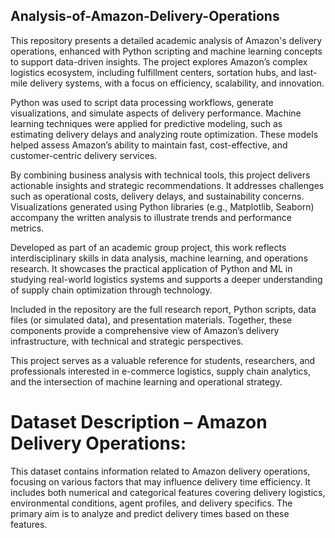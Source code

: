 ## Analysis-of-Amazon-Delivery-Operations
This repository presents a detailed academic analysis of Amazon's delivery operations, enhanced with Python scripting and machine learning concepts to support data-driven insights. The project explores Amazon’s complex logistics ecosystem, including fulfillment centers, sortation hubs, and last-mile delivery systems, with a focus on efficiency, scalability, and innovation.

Python was used to script data processing workflows, generate visualizations, and simulate aspects of delivery performance. Machine learning techniques were applied for predictive modeling, such as estimating delivery delays and analyzing route optimization. These models helped assess Amazon’s ability to maintain fast, cost-effective, and customer-centric delivery services.

By combining business analysis with technical tools, this project delivers actionable insights and strategic recommendations. It addresses challenges such as operational costs, delivery delays, and sustainability concerns. Visualizations generated using Python libraries (e.g., Matplotlib, Seaborn) accompany the written analysis to illustrate trends and performance metrics.

Developed as part of an academic group project, this work reflects interdisciplinary skills in data analysis, machine learning, and operations research. It showcases the practical application of Python and ML in studying real-world logistics systems and supports a deeper understanding of supply chain optimization through technology.

Included in the repository are the full research report, Python scripts, data files (or simulated data), and presentation materials. Together, these components provide a comprehensive view of Amazon’s delivery infrastructure, with technical and strategic perspectives.

This project serves as a valuable reference for students, researchers, and professionals interested in e-commerce logistics, supply chain analytics, and the intersection of machine learning and operational strategy.

# Dataset Description – Amazon Delivery Operations:
This dataset contains information related to Amazon delivery operations, focusing on various factors that may influence delivery time efficiency. It includes both numerical and categorical features covering delivery logistics, environmental conditions, agent profiles, and delivery specifics. The primary aim is to analyze and predict delivery times based on these features.
